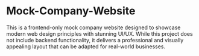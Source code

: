 # Mock-Company-Website
This is a frontend-only mock company website designed to showcase modern web design principles with stunning UI/UX. While this project does not include backend functionality, it delivers a professional and visually appealing layout that can be adapted for real-world businesses.

